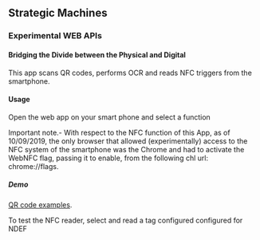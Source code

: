 ## Strategic Machines
### Experimental WEB APIs

#### Bridging the Divide between the Physical and Digital

This app scans QR codes, performs OCR and reads NFC triggers from the smartphone.

#### Usage

Open the web app on your smart phone and select a function

Important note.- With respect to the NFC function of this App, as of 10/09/2019, the only browser that allowed (experimentally) access to the NFC system of the smartphone was the Chrome and had to activate the WebNFC flag, passing it to enable, from the following chl url: chrome://flags. 

##### Demo

[QR code examples](https://www.google.com/search?q=qr&sxsrf=ACYBGNQvf2CHElh29Efs517GpRNnkVDWHQ:1571075556440&source=lnms&tbm=isch&sa=X&ved=0ahUKEwj6v9PDqJzlAhUrDWMBHYD0CRcQ_AUIEigB&biw=1280&bih=650).

To test the NFC reader, select and read a tag configured configured for NDEF

